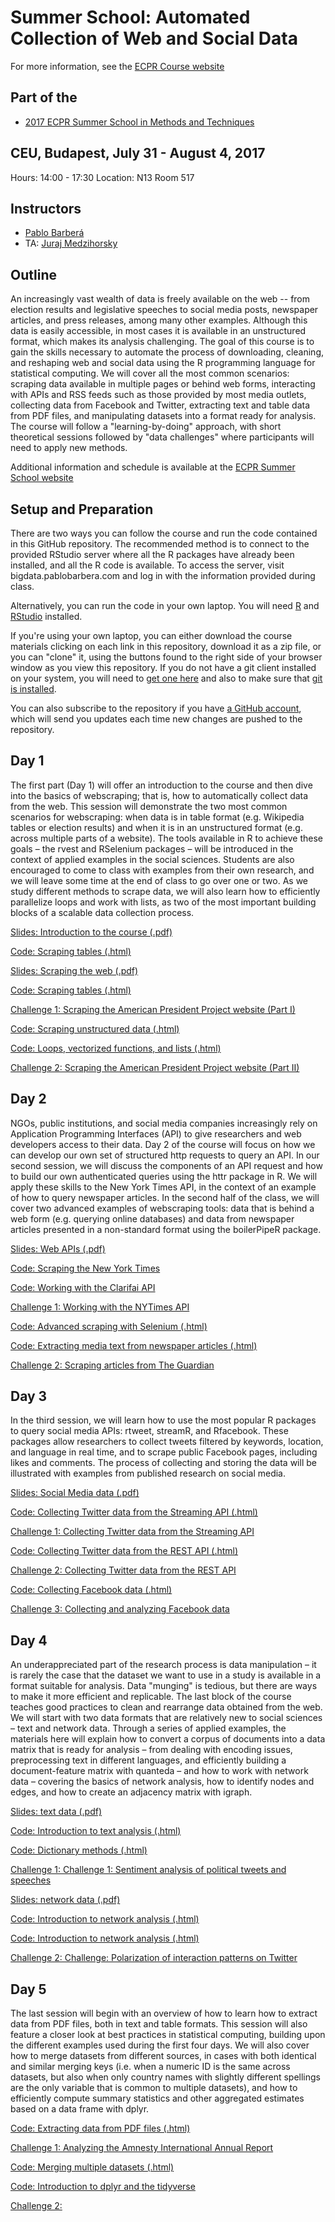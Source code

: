 # Summer School: Automated Collection of Web and Social Data

For more information, see the [ECPR Course website](https://ecpr.eu/Events/PanelDetails.aspx?PanelID=7055&EventID=116)

## Part of the 
* [2017 ECPR Summer School in Methods and Techniques](https://ecpr.eu/Events/EventDetails.aspx?EventID=116)

## CEU, Budapest, July 31 - August 4, 2017

Hours: 14:00 - 17:30
Location: N13 Room 517

## Instructors

* [Pablo Barber&aacute;](http://pablobarbera.com/)
* TA: [Juraj Medzihorsky](http://pds.ceu.edu/people/juraj-medzihorsky)

## Outline

An increasingly vast wealth of data is freely available on the web -- from election results and legislative speeches to social media posts, newspaper articles, and press releases, among many other examples. Although this data is easily accessible, in most cases it is available in an unstructured format, which makes its analysis challenging. The goal of this course is to gain the skills necessary to automate the process of downloading, cleaning, and reshaping web and social data using the R programming language for statistical computing. We will cover all the most common scenarios: scraping data available in multiple pages or behind web forms, interacting with APIs and RSS feeds such as those provided by most media outlets, collecting data from Facebook and Twitter, extracting text and table data from PDF files, and manipulating datasets into a format ready for analysis. The course will follow a "learning-by-doing" approach, with short theoretical sessions followed by "data challenges" where participants will need to apply new methods.

Additional information and schedule is available at the [ECPR Summer School website](https://ecpr.eu/Events/PanelDetails.aspx?PanelID=7055&EventID=116)

## Setup and Preparation

There are two ways you can follow the course and run the code contained in this GitHub repository. The recommended method is to connect to the provided RStudio server where all the R packages have already been installed, and all the R code is available. To access the server, visit bigdata.pablobarbera.com and log in with the information provided during class.

Alternatively, you can run the code in your own laptop. You will need [R](https://cran.r-project.org/) and [RStudio](https://www.rstudio.com/) installed.

If you're using your own laptop, you can either download the course materials clicking on each link in this repository, download it as a zip file, or you can "clone" it, using the buttons found to the right side of your browser window as you view this repository.  If you do not have a git client installed on your system, you will need to [get one here](https://git-scm.com/download/gui) and also to make sure that [git is installed](https://git-scm.com/downloads). 

You can also subscribe to the repository if you have [a GitHub account](https://github.com), which will send you updates each time new changes are pushed to the repository.

## Day 1

The first part (Day 1) will offer an introduction to the course and then dive into the basics of webscraping; that is, how to automatically collect data from the web. This session will demonstrate the two most common scenarios for webscraping: when data is in table format (e.g. Wikipedia tables or election results) and when it is in an unstructured format (e.g. across multiple parts of a website). The tools available in R to achieve these goals – the rvest and RSelenium packages – will be introduced in the context of applied examples in the social sciences. Students are also encouraged to come to class with examples from their own research, and we will leave some time at the end of class to go over one or two. As we study different methods to scrape data, we will also learn how to efficiently parallelize loops and work with lists, as two of the most important building blocks of a scalable data collection process.


[Slides: Introduction to the course (.pdf)](day1/slides-intro.pdf)

[Code: Scraping tables (.html)](html/day1/00-setup.html)

[Slides: Scraping the web (.pdf)](day1/slides-scraping.pdf)

[Code: Scraping tables (.html)](html/day1/01-scraping-tables.html)

[Challenge 1: Scraping the American President Project website (Part I)](day1/challenge1.Rmd)

[Code: Scraping unstructured data (.html)](html/day1/02-scraping-unstructured-data.html)

[Code: Loops, vectorized functions, and lists (.html)](html/day1/03-computing.html)

[Challenge 2: Scraping the American President Project website (Part II)](day1/challenge2.Rmd)


## Day 2

NGOs, public institutions, and social media companies increasingly rely on Application Programming Interfaces (API) to give researchers and web developers access to their data. Day 2 of the course will focus on how we can develop our own set of structured http requests to query an API. In our second session, we will discuss the components of an API request and how to build our own authenticated queries using the httr package in R. We will apply these skills to the New York Times API, in the context of an example of how to query newspaper articles. In the second half of the class, we will cover two advanced examples of webscraping tools: data that is behind a web form (e.g. querying online databases) and data from newspaper articles presented in a non-standard format using the boilerPipeR package.

[Slides: Web APIs (.pdf)](day2/slides-APIs.pdf)

[Code: Scraping the New York Times](day2/01-nytimes-api.html)

[Code: Working with the Clarifai API](day2/02-clarifai-api.html)

[Challenge 1: Working with the NYTimes API](day2/challenge1.Rmd)

[Code: Advanced scraping with Selenium (.html)](html/day2/03-advanced-scraping.html)

[Code: Extracting media text from newspaper articles (.html)](html/day2/04-newspaper-articles.html)

[Challenge 2: Scraping articles from The Guardian](day2/challenge2.Rmd)

## Day 3

In the third session, we will learn how to use the most popular R packages to query social media APIs: rtweet, streamR, and Rfacebook. These packages allow researchers to collect tweets filtered by keywords, location, and language in real time, and to scrape public Facebook pages, including likes and comments. The process of collecting and storing the data will be illustrated with examples from published research on social media.

[Slides: Social Media data (.pdf)](day3/slides-social-media.pdf)

[Code: Collecting Twitter data from the Streaming API (.html)](html/day3/01-twitter-streaming-data-collection.html)

[Challenge 1: Collecting Twitter data from the Streaming API](day3/challenge1.Rmd)

[Code: Collecting Twitter data from the REST API (.html)](html/day3/02-twitter-REST-data-collection.html)

[Challenge 2: Collecting Twitter data from the REST API](day3/challenge2.Rmd)

[Code: Collecting Facebook data (.html)](html/day3/03-facebook-data-collection.html)

[Challenge 3: Collecting and analyzing Facebook data](day3/challenge3.Rmd)

## Day 4

An underappreciated part of the research process is data manipulation – it is rarely the case that the dataset we want to use in a study is available in a format suitable for analysis. Data "munging" is tedious, but there are ways to make it more efficient and replicable. The last block of the course teaches good practices to clean and rearrange data obtained from the web. We will start with two data formats that are relatively new to social sciences – text and network data. Through a series of applied examples, the materials here will explain how to convert a corpus of documents into a data matrix that is ready for analysis – from dealing with encoding issues, preprocessing text in different languages, and efficiently building a document-feature matrix with quanteda – and how to work with network data – covering the basics of network analysis, how to identify nodes and edges, and how to create an adjacency matrix with igraph.

[Slides: text data (.pdf)](day4/slides-text.pdf)

[Code: Introduction to text analysis (.html)](html/day4/01-text-intro.html)

[Code: Dictionary methods (.html)](html/day4/02-dictionary-methods.html)

[Challenge 1: Challenge 1: Sentiment analysis of political tweets and speeches](day4/challenge1.Rmd)

[Slides: network data (.pdf)](day4/network-text.pdf)

[Code: Introduction to network analysis (.html)](html/day4/03-networks-intro-visualization.html)

[Code: Introduction to network analysis (.html)](html/day4/04-networks-descriptive-analysis.html)

[Challenge 2: Challenge: Polarization of interaction patterns on Twitter](day4/challenge2.Rmd)

## Day 5

The last session will begin with an overview of how to learn how to extract data from PDF files, both in text and table formats. This session will also feature a closer look at best practices in statistical computing, building upon the different examples used during the first four days. We will also cover how to merge datasets from different sources, in cases with both identical and similar merging keys (i.e. when a numeric ID is the same across datasets, but also when only country names with slightly different spellings are the only variable that is common to multiple datasets), and how to efficiently compute summary statistics and other aggregated estimates based on a data frame with dplyr.


[Code: Extracting data from PDF files (.html)](html/day4/01-data-in-PDFs.html)

[Challenge 1: Analyzing the Amnesty International Annual Report](day5/challenge1.Rmd)

[Code: Merging multiple datasets (.html)](html/day5/02-merging.html)

[Code: Introduction to dplyr and the tidyverse](day5/03-tidyverse.html)

[Challenge 2: ](day5/challenge2.Rmd)












